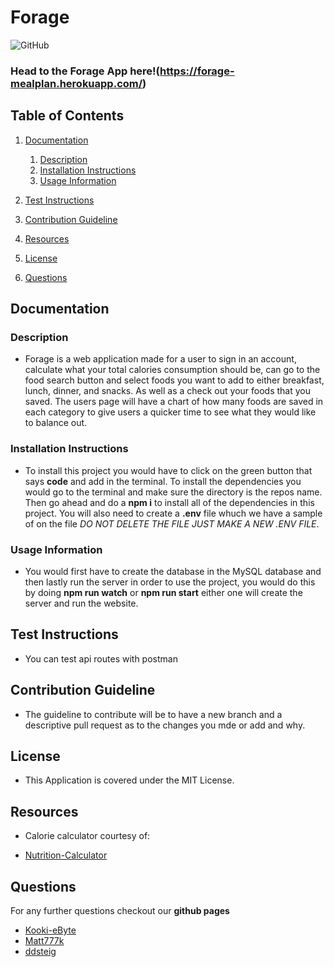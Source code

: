 # Forage

![GitHub](https://img.shields.io/github/license/Kooki-eByte/Forage)

### Head to the Forage App here!(https://forage-mealplan.herokuapp.com/)

## Table of Contents

1. [Documentation](#documentation)


      1. [Description](#description)
      2. [Installation Instructions](#Installation)
      3. [Usage Information](#usage)

2. [Test Instructions](#test)
3. [Contribution Guideline](#contribution)
4. [Resources](#resource)
5. [License](#license)
6. [Questions](#questions)

## Documentation <a name="documentation"></a>

### Description <a name="description"></a>

- Forage is a web application made for a user to sign in an account, calculate what your total calories consumption should be, can go to the food search button and select foods you want to add to either breakfast, lunch, dinner, and snacks. As well as a check out your foods that you saved. The users page will have a chart of how many foods are saved in each category to give users a quicker time to see what they would like to balance out.

### Installation Instructions <a name="Installation"></a>

- To install this project you would have to click on the green button that says **code** and add in the terminal. To install the dependencies you would go to the terminal and make sure the directory is the repos name. Then go ahead and do a **npm i** to install all of the dependencies in this project. You will also need to create a **.env** file whuch we have a sample of on the file _DO NOT DELETE THE FILE JUST MAKE A NEW .ENV FILE_.

### Usage Information <a name="usage"></a>

- You would first have to create the database in the MySQL database and then lastly run the server in order to use the project, you would do this by doing **npm run watch** or **npm run start** either one will create the server and run the website.

## Test Instructions <a name="test"></a>

- You can test api routes with postman

## Contribution Guideline <a name="contribution"></a>

- The guideline to contribute will be to have a new branch and a descriptive pull request as to the changes you mde or add and why.

## License <a name="license"></a>

- This Application is covered under the MIT License.

## Resources  <a name="resource"></a>

- Calorie calculator courtesy of:

- [Nutrition-Calculator](https://github.com/vincy-code/Nutrition-Calculator)  




## Questions <a name="questions"></a>

For any further questions checkout our **github pages**

- [Kooki-eByte](https://github.com/Kooki-eByte)
- [Matt777k](https://github.com/Matt777k)
- [ddsteig](https://github.com/ddsteig)

